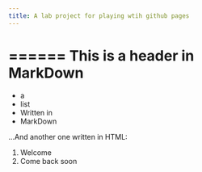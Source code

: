 ```yaml
---
title: A lab project for playing wtih github pages 
---
```


======
This is a header in MarkDown
======

- a
- list
- Written in 
- MarkDown

...And another one written in HTML:

<ol>
  <li>Welcome</li>
  <li>Come back soon</li>
</ol>
